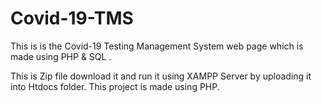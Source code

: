 # Covid-19-TMS
This is is the Covid-19 Testing Management System web page which is made using PHP &amp; SQL .

This is Zip file download it and run it using XAMPP Server by uploading it into Htdocs folder. This project is made using PHP.
